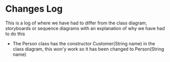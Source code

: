 Changes Log
===========

This is a log of where we have had to differ from the class diagram, storyboards or sequence diagrams with an explanation of why we have had to do this

*   The Person class has the constructor Customer(String name) in the class diagram, this won'y work so it has been changed to Person(String name)
